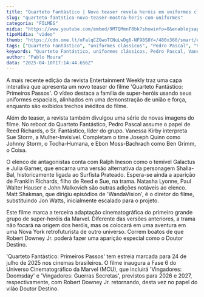 ```yaml
---
title: "Quarteto Fantástico | Novo teaser revela heróis em uniformes clássicos"
slug: "quarteto-fantstico-novo-teaser-mostra-heris-com-uniformes"
categoria: "FILMES"
midia: "https://www.youtube.com/embed/9MTQMmnF8bk?showinfo=0&enablejsapi=1"
tipoMidia: "video"
thumb: "https://cdn.ome.lt/oFalqCZGwoTCNuLwDg6-NF98S8Y=/480x360/smart/extras/conteudos/Captura_de_tela_2025-04-10_131322.png"
tags: ["Quarteto Fantástico", "uniformes clássicos", "Pedro Pascal", "Vanessa Kirby", "Marvel", "MCU", "Fase 6", "filme de super-heróis"]
keywords: "Quarteto Fantástico, uniformes clássicos, Pedro Pascal, Vanessa Kirby, Marvel, MCU, Fase 6, filme de super-heróis"
author: "Pablo Moura"
data: "2025-04-10T17:14:44.656Z"
---
```


A mais recente edição da revista Entertainment Weekly traz uma capa interativa que apresenta um novo teaser do filme 'Quarteto Fantástico: Primeiros Passos'. O vídeo destaca a família de super-heróis usando seus uniformes espaciais, alinhados em uma demonstração de união e força, enquanto são exibidos trechos inéditos do filme.

Além do teaser, a revista também divulgou uma série de novas imagens do filme. No reboot do Quarteto Fantástico, Pedro Pascal assume o papel de Reed Richards, o Sr. Fantástico, líder do grupo. Vanessa Kirby interpreta Sue Storm, a Mulher-Invisível. Completam o time Joseph Quinn como Johnny Storm, o Tocha-Humana, e Ebon Moss-Bachrach como Ben Grimm, o Coisa.

O elenco de antagonistas conta com Ralph Ineson como o temível Galactus e Julia Garner, que encarna uma versão alternativa da personagem Shalla-Bal, historicamente ligada ao Surfista Prateado. Espera-se ainda a aparição de Franklin Richards, filho de Reed e Sue, na trama. Natasha Lyonne, Paul Walter Hauser e John Malkovich são outras adições notáveis ao elenco. Matt Shakman, que dirigiu episódios de 'WandaVision', é o diretor do filme, substituindo Jon Watts, inicialmente escalado para o projeto.

Este filme marca a terceira adaptação cinematográfica do primeiro grande grupo de super-heróis da Marvel. Diferente das versões anteriores, a trama não focará na origem dos heróis, mas os colocará em uma aventura em uma Nova York retrofuturista de outro universo. Correm boatos de que Robert Downey Jr. poderá fazer uma aparição especial como o Doutor Destino.

'Quarteto Fantástico: Primeiros Passos' tem estreia marcada para 24 de julho de 2025 nos cinemas brasileiros. O filme inaugura a Fase 6 do Universo Cinematográfico da Marvel (MCU), que incluirá 'Vingadores: Doomsday' e 'Vingadores: Guerras Secretas', previstos para 2026 e 2027, respectivamente, com Robert Downey Jr. retornando, desta vez no papel do vilão Doutor Destino.